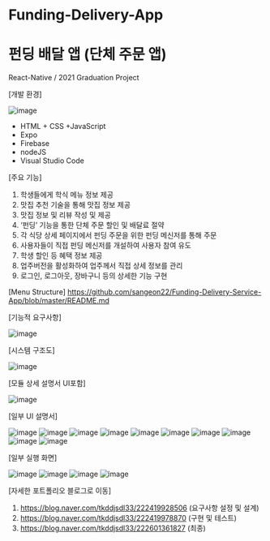 # Funding-Delivery-App
# 펀딩 배달 앱 (단체 주문 앱)


React-Native / 2021 Graduation Project

[개발 환경]

![image](https://user-images.githubusercontent.com/86394597/153146679-76ffccf0-826e-4647-9239-4d9d173e3605.png)
- HTML + CSS +JavaScript
- Expo
- Firebase
- nodeJS
- Visual Studio Code


[주요 기능]
1) 학생들에게 학식 메뉴 정보 제공
2) 맛집 추천 기술을 통해 맛집 정보 제공  
3) 맛집 정보 및 리뷰 작성 및 제공
4) ‘펀딩’ 기능을 통한 단체 주문 할인 및 배달료 절약
5) 각 식당 상세 페이지에서 펀딩 주문을 위한 펀딩 메신저를 통해 주문
6) 사용자들이 직접 펀딩 메신저를 개설하여 사용자 참여 유도
7) 학생 할인 등 혜택 정보 제공
8) 업주버전을 활성화하여 업주께서 직접 상세 정보를 관리
9) 로그인, 로그아웃, 장바구니 등의 상세한 기능 구현

[Menu Structure]
https://github.com/sangeon22/Funding-Delivery-Service-App/blob/master/README.md


[기능적 요구사항]

![image](https://user-images.githubusercontent.com/86394597/153146230-eac46528-d1a6-4e5e-9229-2112593e084a.png)


[시스템 구조도]

![image](https://user-images.githubusercontent.com/86394597/153146274-90ca4cff-3e2f-4abe-b802-069418383420.png)


[모듈 상세 설명서 UI포함]

![image](https://user-images.githubusercontent.com/86394597/153146315-89761075-597f-484c-a30b-59e130d93d4d.png)


[일부 UI 설명서]

![image](https://user-images.githubusercontent.com/86394597/153146502-2987b1eb-66c8-4db9-9d31-f246b0ebb8c1.png)
![image](https://user-images.githubusercontent.com/86394597/153146548-9fcd9d5c-73fa-45d4-a1e3-1be9aa582ab7.png)
![image](https://user-images.githubusercontent.com/86394597/153146559-3067759b-ee63-47dc-8ed9-934ac48a38fe.png)
![image](https://user-images.githubusercontent.com/86394597/153146586-ec7a6fec-52a3-4cf8-b7e6-795ef998633a.png)
![image](https://user-images.githubusercontent.com/86394597/153146596-4cf0dd31-4a40-450f-8044-f07757fc5f2e.png)
![image](https://user-images.githubusercontent.com/86394597/153146610-aec6982c-6ad6-4ea0-a4a3-92a5a0738093.png)
![image](https://user-images.githubusercontent.com/86394597/153146636-909ff4e5-d5a3-47da-aff4-0b15760e7455.png)
![image](https://user-images.githubusercontent.com/86394597/153146792-07862ec1-e62a-4142-97f6-2e745b2c8739.png)
![image](https://user-images.githubusercontent.com/86394597/153146862-507d3918-eddf-43d3-b3d9-555fdab05fc9.png)
![image](https://user-images.githubusercontent.com/86394597/153146931-282ec508-221d-4afa-a84d-f3bc203f89f8.png)



[일부 실행 화면]

![image](https://user-images.githubusercontent.com/86394597/153147033-e635cad4-d7fc-4ff5-b001-ff3f6471f8b9.png)
![image](https://user-images.githubusercontent.com/86394597/153147174-0f8625f0-5558-4b3e-8594-1d0b545f4b3b.png)
![image](https://user-images.githubusercontent.com/86394597/153147276-a1df82db-474c-45fc-98ba-f5256d520c76.png)
![image](https://user-images.githubusercontent.com/86394597/153150018-8762106c-ea58-4672-961f-7cacaae1d970.png)




[자세한 포트폴리오 블로그로 이동]
1. https://blog.naver.com/tkddjsdl33/222419928506 (요구사항 설정 및 설계)
2. https://blog.naver.com/tkddjsdl33/222419978870 (구현 및 테스트)
3. https://blog.naver.com/tkddjsdl33/222601361827 (최종)
